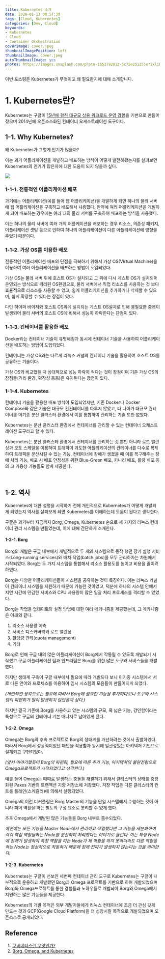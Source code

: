 ```yaml
---
title: Kubernetes 소개
date: 2020-01-13 00:57:30
tags: [Cloud, Kubernetes]
categories: [Dev, Cloud]
keywords:
- Kubernetes
- Cloud
- Container Orchestration
coverImage: cover.jpeg
thumbnailImagePosition: left
thumbnailImage: cover.jpeg
autoThumbnailImage: yes
photos: https://images.unsplash.com/photo-1553792012-5c75e251255e?ixlib=rb-1.2.1&ixid=eyJhcHBfaWQiOjEyMDd9&auto=format&fit=crop&w=1950&q=80
---
```


이번 포스팅은 Kubernetes가 무엇이고 왜 필요한지에 대해 소개합니다.

<!-- excerpt -->



<!--toc-->

# 1. Kubernetes란?

Kubernetes는 구글이 [15년에 걸친 대규모 상용 워크로드 운영 경험](https://dl.acm.org/doi/pdf/10.1145/2898442.2898444?download=true&fbclid=IwAR3c67506xGJe9-QDTNT0CtmWQxHhIjrruLQdIt-gUkIh77WvJs-mVatFSk)을 기반으로 만들어졌으며 2014년에 오픈소스화된 컨테이너 오케스트레이션 도구이다.



## 1-1. Why Kubernetes?

왜 Kubernetes가 그렇게 인기가 많을까? 

이는 과거 어플리케이션을 개발하고 배포하는 방식이 어떻게 발전해왔는지를 살펴보면 Kubernetes의 인기가 많은지에 대한 도움이 되지 않을까 싶다.

![](https://d33wubrfki0l68.cloudfront.net/26a177ede4d7b032362289c6fccd448fc4a91174/eb693/images/docs/container_evolution.svg)

### 1-1-1. 전통적인 어플리케이션 배포

과거에는 어플리케이션(예를 들어 웹 어플리케이션)을 개발하게 되면 하나의 물리 서버에 웹 어플리케이션을 구축하고 배포해서 사용했다. 만약에 여러 어플리케이션을 개발하게 되어 배포하는 경우에는 여러 대의 물리 서버를 구축하여 배포하는 방식을 사용했다.

이는 하나의 물리 서버에 여러 개의 어플케이션을 배포하는 경우 리소스, 의존성 패키지, 어플리케이션 셋팅 등으로 인하여 하나의 어플리케이션이 다른 어플리케이션에 영향을 주었기 때문이다.



### 1-1-2. 가상 OS를 이용한 배포

전통적인 어플리케이션 배포의 단점을 극복하기 위해서 가상 OS(Virtual Machine)을 이용하여 여러 어플리케이션을 배포하는 방법이 도입되었다. 

가상 OS는 물리 서버 위에 호스트 OS가 설치되고 그 위에 다시 게스트 OS가 설치되어 운영되는 방식으로 격리된 OS환경으로, 물리 서버에서 직접 리소스를 사용하는 것 보다 효율적으로 리소스를 사용할 수 있고, 쉽게 어플리케이션을 추가하거나 삭제할 수 있으며, 쉽게 확장할 수 있다는 장점이 있다. 

다만 하이퍼 바이저와 호스트 OS위에 설치되는 게스트 OS설치로 인해 불필요한 중복이 발생되어 물리 서버의 호스트 OS에 비해서 성능이 하락한다는 단점이 있다.



### 1-1-3. 컨테이너를 활용한 배포

Docker라는 컨테이너 기술이 유명해짐과 동시에 컨테이너 기술을 사용하여 어플리케이션을 배포하는 방법이 도입되었다. 

컨테이너는 가상 OS와는 다르게 리눅스 커널의 컨테이너 기술을 활용하여 호스트 OS를 공유하는 기술이다. 

가상 OS와 비교했을 때 상대적으로 성능 하락이 적다는 것이 장점이며 기존 가상 OS의 장점들(격리 환경, 확장성 등등)은 유지된다는 장점이 있다.



### 1-1-4. Kubernetes

컨테이너 기술을 활용한 배포 방식이 도입되었지만, 기존 Docker나 Docker Compose와 같은 기술은 대규모 컨컨테이너를 다루지 않았고, 더 나아가 대규모 컨테이너를 이기종 분산 클러스터 환경에서 이를 통합하여 관리하는 기술 또한 없었다. 

Kubernetes는 분산 클러스터 환경에서 컨테이너를 관리할 수 있는 컨테이너 오케스트레이션 도구라고 할 수 있다.

 Kubernetes는 분산 클러스터 환경에서 컨테이너를 관리하는 것 뿐만 아니라 로드 밸린싱과 오토 스케일을 이용하여 트래픽이 과도한 어플리케이션의 컨테이너를 다수로 복제하여 트래픽을 분산시킬 수 있는 기능, 컨테이너에 장애가 생겼을 때 이를 복구해주는 장애 처리 기능, 배포 시 배포 안정성을 위한 Blue-Green 배포, 카나리 배포, 롤링 배포 등의 고 가용성 기능들도 함께 제공한다.

<br/>

## 1-2. 역사

Kubernetes에 대한 설명을 시작하기 전에 개인적으로 Kubernetes가 어떻게 개발되게 되었는지 역사를 살펴보게 되면 Kubernetes를 이해하는데 도움이 된다고 생각한다. 

구글은 과거부터 지금까지 Borg, Omega, Kubernetes 순으로 세 가지의 리눅스 컨테이너 관리 시스템을 만들었는데, 이에 대해 간단하게 소개한다.



#### 1-2-1. Borg

Borg의 개발은 구글 내부에서 개별적으로 두 개의 시스템으로 동작 했던 장기 실행 서비스(Long-running services)와 배치 작업(batch jobs)를 모두 관리하자는 차원에서 시작되었다. Borg는 두 가지 시스템을 통합해서 리소스 활용도를 높이고 비용을 줄이려 하였다.

Borg는 다양한 어플리케이션들이 시스템을 공유하는 것이 특징이다. 이는 리눅스 커널이 컨테이너 시스템을 지원하기 때문에 가능한 것이었고, 덕분에 하나의 시스템 안에서 지연 시간에 민감한 서비스와 CPU 사용량이 많은 일괄 처리 프로세스를 격리할 수 있었다.

Borg는 작업을 업데이트와 설정 방법에 대한 여러 메카니즘을 제공했는데, 그 메카니즘은 아래와 같다.

1. 리소스 사용량 예측
2. 서비스 디스커버리와 로드 밸런싱
3. 할당량 관리(quota management)
4. 기타

Borg로 인해 구글 내의 많은 어플리케이션이 Borg에서 작동될 수 있도록 개발되기 시작했고 구글 어플리케이션 팀과 인프라팀은 Borg를 위한 많은 도구와 서비스들을 개발했다. 

하지만 생태계 구축이 구글 내부에서 필요에 따라 개발되다 보니 이기종 시스템에서 서로 다른 언어와 프로세스를 이용하여 임시 시스템의 모음들이 만들어지게 되었다. 

*(개인적인 생각으로는 필요에 따라서 Borg에 필요한 기능을 추가하다보니 도구와 시스템의 파편화가 많이 발생하지 않았을까 싶다.)*

하지만 결국 기존에 Borg를 사용하고 있는 시스템의 규모, 폭 넓은 기능, 강인함이라는 특성으로 구글의 컨테이너 기본 매니저로 남아있게 된다.



#### 1-2-2. Omega

Omega는 Borg의 후속 프로젝트로 Borg의 생태계를 개선하려는 것에서 출발하였다. 따라서 Borg에서 성공적이었던 패턴을 적용함과 동시에 일관성있는 아키텍쳐 기반으로 설계되고 구현되었다. 

*(앞서 이야기했듯이 Borg의 파편화, 필요에 따른 추가 기능, 아키텍쳐의 불완전함으로 Omega프로젝트가 시작되었다고 생각한다.)*

예를 들어 Omega는 때때로 발생하는 충돌을 해결하기 위해서 클러스터의 상태를 중앙화된 Paxos 기반의 트랜젝션 지향 저장소에 저장했다. 저장 작업은 다른 클러스터의 컨트롤 플레인(스켸쥴러)에 의해서 실행되었다. 

Omega의 이런 디커플링은 Borg Master의 기능을 단일 시스템에서 수행하는 것이 아니라 피어 역활을 하는 별도의 구성 요소로 분리할 수 있게 했다. 

추후 Omega에서 개발된 많은 기능들을 Borg 내부로 흡수되었다.

*예전에는 모든 기능을 Master Node에서 관리하고 작업했다면 그 기능을 세분화하여 각각 핵심 역활을하는 Node를 분산하여 처리했다는 이야기로 들린다. 이는 특정 Node에 장애가 발생하여 특정 역활을 하는 Node가 제 역활을 하지 못하더라도 다른 역활을하는 Node는 정상적으로 작동하기 때문에 장애 전파가 발생하지 않는다는 것을 의미한다.*



#### 1-2-3. Kubernetes

Kubernetes는 구글이 선보인 세번째 컨테이너 관리 도구로 Kubernetes는 구글이 내부적으로 운용하고 개발했던 Borg과 Omega 프로젝트를 기반으로 하여 개발되었으며 Borg와 Omega프로젝트를 통한 경험들과 노하우들로 개발되어 Borg와 Omega에서 지원하는 많은 기능들을 제공한다.

Kubernetes의 개발 목적은 외부 개발자들에게 리눅스 컨테이너에 조금 더 관심 갖게 만드는 것과 GCP(Google Cloud Platform)을 더 성장시킬 목적으로 개발되었으며 오픈소스로 공개되었다.



## Reference

1. [쿠버네티스란 무엇인가?](https://kubernetes.io/ko/docs/concepts/overview/what-is-kubernetes/)
2. [Borg, Omega, and Kubernetes](https://dl.acm.org/doi/pdf/10.1145/2898442.2898444?download=true&fbclid=IwAR3c67506xGJe9-QDTNT0CtmWQxHhIjrruLQdIt-gUkIh77WvJs-mVatFSk)

